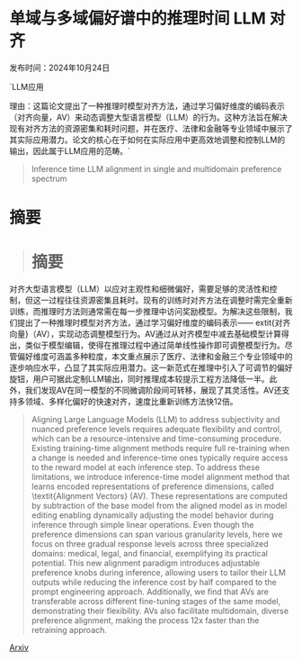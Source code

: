 # 单域与多域偏好谱中的推理时间 LLM 对齐

发布时间：2024年10月24日

`LLM应用

理由：这篇论文提出了一种推理时模型对齐方法，通过学习偏好维度的编码表示（对齐向量，AV）来动态调整大型语言模型（LLM）的行为。这种方法旨在解决现有对齐方法的资源密集和耗时问题，并在医疗、法律和金融等专业领域中展示了其实际应用潜力。论文的核心在于如何在实际应用中更高效地调整和控制LLM的输出，因此属于LLM应用的范畴。`

> Inference time LLM alignment in single and multidomain preference spectrum

# 摘要

> # 摘要
对齐大型语言模型（LLM）以应对主观性和细微偏好，需要足够的灵活性和控制，但这一过程往往资源密集且耗时。现有的训练时对齐方法在调整时需完全重新训练，而推理时方法则通常需在每一步推理中访问奖励模型。为解决这些限制，我们提出了一种推理时模型对齐方法，通过学习偏好维度的编码表示——	extit{对齐向量}（AV），实现动态调整模型行为。AV通过从对齐模型中减去基础模型计算得出，类似于模型编辑，使得在推理过程中通过简单线性操作即可调整模型行为。尽管偏好维度可涵盖多种粒度，本文重点展示了医疗、法律和金融三个专业领域中的逐步响应水平，凸显了其实际应用潜力。这一新范式在推理中引入了可调节的偏好旋钮，用户可据此定制LLM输出，同时推理成本较提示工程方法降低一半。此外，我们发现AV在同一模型的不同微调阶段间可转移，展现了其灵活性。AV还支持多领域、多样化偏好的快速对齐，速度比重新训练方法快12倍。

> Aligning Large Language Models (LLM) to address subjectivity and nuanced preference levels requires adequate flexibility and control, which can be a resource-intensive and time-consuming procedure. Existing training-time alignment methods require full re-training when a change is needed and inference-time ones typically require access to the reward model at each inference step. To address these limitations, we introduce inference-time model alignment method that learns encoded representations of preference dimensions, called \textit{Alignment Vectors} (AV). These representations are computed by subtraction of the base model from the aligned model as in model editing enabling dynamically adjusting the model behavior during inference through simple linear operations. Even though the preference dimensions can span various granularity levels, here we focus on three gradual response levels across three specialized domains: medical, legal, and financial, exemplifying its practical potential. This new alignment paradigm introduces adjustable preference knobs during inference, allowing users to tailor their LLM outputs while reducing the inference cost by half compared to the prompt engineering approach. Additionally, we find that AVs are transferable across different fine-tuning stages of the same model, demonstrating their flexibility. AVs also facilitate multidomain, diverse preference alignment, making the process 12x faster than the retraining approach.

[Arxiv](https://arxiv.org/abs/2410.19206)